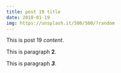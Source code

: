 ```yaml
---
title: post 19 title
date: 2018-01-19
img: https://unsplash.it/500/500/?random
---
```

This is post 19 *content*.

This is paragraph **2**.

This is paragraph ***3***.
